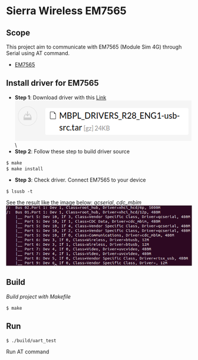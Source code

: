 # Sierra Wireless EM7565
## Scope
This project aim to communicate with EM7565 (Module Sim 4G) through Serial using AT command.
- [EM7565](https://source.sierrawireless.com/devices/em-series/em7565/)
## Install driver for EM7565
- __Step 1__: Download driver with this [Link](https://source.sierrawireless.com/resources/airprime/software/mbpl/mbpl-software-latest/#sthash.A75t1bEi.dpbs) 
![source](docs/usb_source.png)\
- __Step 2__: Follow these step to build driver source
```
$ make
$ make install
```
- __Step 3__: Check driver. Connect EM7565 to your device
```
$ lsusb -t
```
See the result like the image below: _qcserial_, _cdc_mbim_
![driver](docs/check_driver.png)
## Build
_Build project with Makefile_
```
$ make
```
## Run
```
$ ./build/uart_test
```
Run AT command